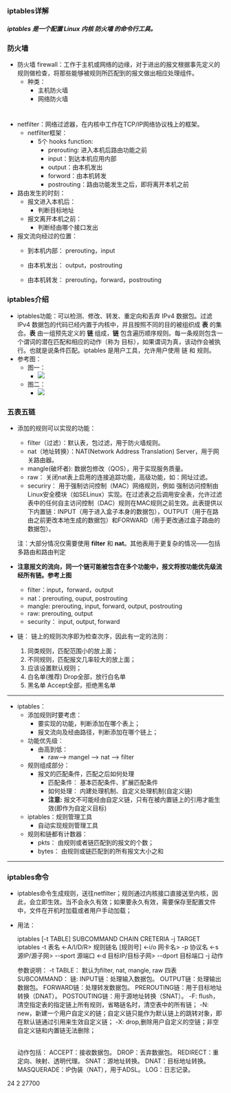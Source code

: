 ### iptables详解

##### iptables 是一个配置 Linux 内核 防火墙 的命令行工具。

### 防火墙

- 防火墙 firewall：工作于主机或网络的边缘，对于进出的报文根据事先定义的规则做检查，将那些能够被规则所匹配到的报文做出相应处理组件。
  - 种类：
  	- 主机防火墙
  	- 网络防火墙
  #
- netfilter：网络过滤器，在内核中工作在TCP/IP网络协议栈上的框架。
  - netfilter框架：
    - 5个 hooks function:
      - prerouting: 进入本机后路由功能之前
      - input：到达本机应用内部
      - output：由本机发出
      - forword：由本机转发
      - postrouting：路由功能发生之后，即将离开本机之前
- 路由发生的时刻：
  - 报文进入本机后：
  	- 判断目标地址
  - 报文离开本机之前：
    - 判断经由哪个接口发出
- 报文流向经过的位置：
  - 到本机内部： prerouting，input

  - 由本机发出： output，postrouting

  - 由本机转发： prerouting，forward，postrouting

### iptables介绍
- iptables功能：可以检测、修改、转发、重定向和丢弃 IPv4 数据包。过滤 IPv4 数据包的代码已经内置于内核中，并且按照不同的目的被组织成 **表** 的集合。**表** 由一组预先定义的 **链** 组成，**链** 包含遍历顺序规则。每一条规则包含一个谓词的潜在匹配和相应的动作（称为 目标），如果谓词为真，该动作会被执行。也就是说条件匹配。iptables 是用户工具，允许用户使用 链 和 规则。
- 参考图： 
  - 图一：
    - ![](https://i.imgur.com/xEKEhQc.jpg)
  - 图二：
    - ![](https://i.imgur.com/8aoK17M.png)

### 五表五链

- 添加的规则可以实现的功能：
  - filter（过滤）：默认表，包过滤，用于防火墙规则。
  - nat（地址转换）：NAT(Network Address Translation) Server，用于网关路由器。
  - mangle(破坏者): 数据包修改（QOS），用于实现服务质量。
  - raw： 关闭nat表上启用的连接追踪功能，高级功能，如：网址过滤。
  - securiry： 用于强制访问控制（MAC）网络规则，例如 强制访问控制由Linux安全模块（如SELinux）实现。在过滤表之后调用安全表，允许过滤表中的任何自主访问控制（DAC）规则在MAC规则之前生效。此表提供以下内置链：INPUT（用于进入盒子本身的数据包），OUTPUT（用于在路由之前更改本地生成的数据包）和FORWARD（用于更改通过盒子路由的数据包）。

  注：大部分情况仅需要使用 **filter** 和 **nat**。其他表用于更复杂的情况——包括多路由和路由判定

  

- **注意报文的流向，同一个链可能被包含在多个功能中，报文将按功能优先级流经所有链。参考上图**

  - filter：input，forward，output
  - nat：prerouting, ouput, postrouting
  - mangle: prerouting, input, forward, output, postrouting
  - raw: prerouting, output
  - security： input, output, forward 

- 链： 链上的规则次序即为检查次序，因此有一定的法则：
  1. 同类规则，匹配范围小的放上面；
  2. 不同规则，匹配报文几率较大的放上面；
  3. 应该设置默认规则；
  	1. 白名单(推荐) Drop全部，放行白名单
  	2. 黑名单 Accept全部，拒绝黑名单

----------


- iptables：
	- 添加规则时要考虑：
		- 要实现的功能，判断添加在哪个表上；
		- 报文流向及经由路径，判断添加在哪个链上；
	- 功能优先级：
		- 由高到低：
			- raw--> mangel --> nat --> filter
	- 规则组成部分：
		- 报文的匹配条件，匹配之后如何处理
			- 匹配条件： 基本匹配条件、扩展匹配条件
			- 如何处理： 内建处理机制、自定义处理机制(自定义链)
			- **注意:** 报文不可能经由自定义链，只有在被内置链上的引用才能生效(即作为自定义目标) 
	- iptables：规则管理工具
		- 自动实现规则管理工具
	- 规则和链都有计数器：
		- pkts： 由规则或者链匹配到的报文的个数；
		- bytes： 由规则或链匹配到的所有报文大小之和

----------

### iptables命令

- iptables命令生成规则，送往netfilter；规则通过内核接口直接送至内核，因此，会立即生效。当不会永久有效；如果要永久有效，需要保存至配置文件中，文件在开机时加载或者用户手动加载；

- 用法：

   iptables [-t TABLE] SUBCOMMAND CHAIN CRETERIA -j TARGET
   	iptables -t 表名 <-A/I/D/R> 规则链名 [规则号] <-i/o 网卡名> -p 协议名 <-s 源IP/源子网> --sport 源端口 <-d 目标IP/目标子网> --dport 目标端口 -j 动作
   	
   	参数说明：
   		-t TABLE：
   			默认为filter, nat, mangle, raw 四表
   		SUBCOMMAND：
   			链:
   				INPUT链：处理输入数据包。
   				OUTPUT链：处理输出数据包。
   				FORWARD链：处理转发数据包。
   				PREROUTING链：用于目标地址转换（DNAT）。
   				POSTOUTING链：用于源地址转换（SNAT）。
   			-F: flush，清空指定表的指定链上所有规则，省略链名时，清空表中的所有链；
   			-N: new，新建一个用户自定义的链；自定义链只能作为默认链上的跳转对象，即在默认链通过引用来生效自定义链；
   			-X: drop,删除用户自定义的空链；非空自定义链和内置链无法删除；


   ​	
   	动作包括：
   	ACCEPT：接收数据包。
   	DROP：丢弃数据包。
   	REDIRECT：重定向、映射、透明代理。
   	SNAT：源地址转换。
   	DNAT：目标地址转换。
   	MASQUERADE：IP伪装（NAT），用于ADSL。
   	LOG：日志记录。



24  2   27700



